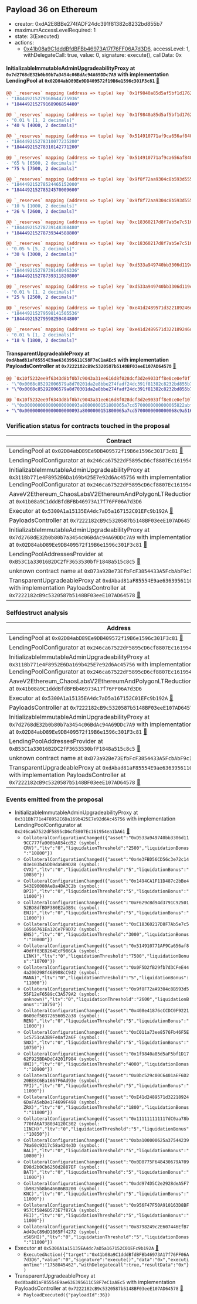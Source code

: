 ## Payload 36 on Ethereum

- creator: 0xdA2E8BBe274fADF24dc391f81382c8232bd855b7
- maximumAccessLevelRequired: 1
- state: 3(Executed)
- actions:
  - [0x41b08a9C1dddBfdBFBb46973A17f76FF06A7d3D6](https://etherscan.io/tx/0x41b08a9C1dddBfdBFBb46973A17f76FF06A7d3D6), accessLevel: 1, withDelegateCall: true, value: 0, signature: execute(), callData: 0x

#### InitializableImmutableAdminUpgradeabilityProxy at `0x7d2768dE32b0b80b7a3454c06BdAc94A69DDc7A9` with implementation LendingPool at `0x02D84abD89Ee9DB409572f19B6e1596c301F3c81` [:ghost:](https://github.com/bgd-labs/aave-address-book  "AaveV2Ethereum.POOL")

```diff
@@ `_reserves` mapping (address => tuple) key `0x1f9840a85d5af5bf1d1762f925bdaddc4201f984`.configuration.data @@
- "184449215279168644775936"
+ "184449215279168906854400"

@@ `_reserves` mapping (address => tuple) key `0x1f9840a85d5af5bf1d1762f925bdaddc4201f984`.configuration.liquidationThreshold @@
- "0.01 % [1, 2 decimals]"
+ "40 % [4000, 2 decimals]"

@@ `_reserves` mapping (address => tuple) key `0x514910771af9ca656af840dff83e8264ecf986ca`.configuration.data @@
- "184449215278310077235200"
+ "184449215278310142771200"

@@ `_reserves` mapping (address => tuple) key `0x514910771af9ca656af840dff83e8264ecf986ca`.configuration.liquidationThreshold @@
- "65 % [6500, 2 decimals]"
+ "75 % [7500, 2 decimals]"

@@ `_reserves` mapping (address => tuple) key `0x9f8f72aa9304c8b593d555f12ef6589cc3a579a2`.configuration.data @@
- "184449215278524465152000"
+ "184449215278524570009600"

@@ `_reserves` mapping (address => tuple) key `0x9f8f72aa9304c8b593d555f12ef6589cc3a579a2`.configuration.liquidationThreshold @@
- "10 % [1000, 2 decimals]"
+ "26 % [2600, 2 decimals]"

@@ `_reserves` mapping (address => tuple) key `0xc18360217d8f7ab5e7c516566761ea12ce7f9d72`.configuration.data @@
- "184449215278739148308480"
+ "184449215278739344588800"

@@ `_reserves` mapping (address => tuple) key `0xc18360217d8f7ab5e7c516566761ea12ce7f9d72`.configuration.liquidationThreshold @@
- "0.05 % [5, 2 decimals]"
+ "30 % [3000, 2 decimals]"

@@ `_reserves` mapping (address => tuple) key `0xd533a949740bb3306d119cc777fa900ba034cd52`.configuration.data @@
- "184449215278739148046336"
+ "184449215278739311820800"

@@ `_reserves` mapping (address => tuple) key `0xd533a949740bb3306d119cc777fa900ba034cd52`.configuration.liquidationThreshold @@
- "0.01 % [1, 2 decimals]"
+ "25 % [2500, 2 decimals]"

@@ `_reserves` mapping (address => tuple) key `0xe41d2489571d322189246dafa5ebde1f4699f498`.configuration.data @@
- "184449215279598141505536"
+ "184449215279598259404800"

@@ `_reserves` mapping (address => tuple) key `0xe41d2489571d322189246dafa5ebde1f4699f498`.configuration.liquidationThreshold @@
- "0.01 % [1, 2 decimals]"
+ "18 % [1800, 2 decimals]"

```
#### TransparentUpgradeableProxy at `0xdAbad81aF85554E9ae636395611C58F7eC1aAEc5` with implementation PayloadsController at `0x7222182cB9c5320587b5148BF03eeE107AD64578` [:ghost:](https://github.com/bgd-labs/aave-address-book  "GovernanceV3Ethereum.PAYLOADS_CONTROLLER")

```diff
@@ `0x10f5232ee9f6343d8bf0b7c9043a31ee616d8f028dcf3d2e9033ff8e0ce0ef0f` raw  @@
- "\"0x0068c85292006579a8d70201da2e8bbe274fadf24dc391f81382c8232bd855b7\""
+ "\"0x0068c85292006579a8d70301da2e8bbe274fadf24dc391f81382c8232bd855b7\""

@@ `0x10f5232ee9f6343d8bf0b7c9043a31ee616d8f028dcf3d2e9033ff8e0ce0ef10` raw  @@
- "\"0x000000000000000000093a8000000151800065a7cd5700000000000065822abf\""
+ "\"0x000000000000000000093a8000000151800065a7cd5700000000000068c9a516\""

```
### Verification status for contracts touched in the proposal

| Contract | Status |
|---------|------------|
| LendingPool at `0x02D84abD89Ee9DB409572f19B6e1596c301F3c81` [:ghost:](https://github.com/bgd-labs/aave-address-book  "AaveV2Ethereum.POOL_IMPL") | Contract |
| LendingPoolConfigurator at `0x246ca67522dF5895cD6cf8807Ec161954ea1bA61` [:ghost:](https://github.com/bgd-labs/aave-address-book  "AaveV2Ethereum.POOL_CONFIGURATOR_IMPL") | Contract |
| InitializableImmutableAdminUpgradeabilityProxy at `0x311Bb771e4F8952E6Da169b425E7e92d6Ac45756` with implementation LendingPoolConfigurator at `0x246ca67522dF5895cD6cf8807Ec161954ea1bA61` [:ghost:](https://github.com/bgd-labs/aave-address-book  "AaveV2Ethereum.POOL_CONFIGURATOR") | Contract |
| AaveV2Ethereum_ChaosLabsV2EthereumAndPolygonLTReductions_20231205 at `0x41b08a9C1dddBfdBFBb46973A17f76FF06A7d3D6` | Contract |
| Executor at `0x5300A1a15135EA4dc7aD5a167152C01EFc9b192A` [:ghost:](https://github.com/bgd-labs/aave-address-book  "AaveV2Ethereum.POOL_ADMIN") | Contract |
| PayloadsController at `0x7222182cB9c5320587b5148BF03eeE107AD64578` | Contract |
| InitializableImmutableAdminUpgradeabilityProxy at `0x7d2768dE32b0b80b7a3454c06BdAc94A69DDc7A9` with implementation LendingPool at `0x02D84abD89Ee9DB409572f19B6e1596c301F3c81` [:ghost:](https://github.com/bgd-labs/aave-address-book  "AaveV2Ethereum.POOL") | Contract |
| LendingPoolAddressesProvider at `0xB53C1a33016B2DC2fF3653530bfF1848a515c8c5` [:ghost:](https://github.com/bgd-labs/aave-address-book  "AaveV2Ethereum.POOL_ADDRESSES_PROVIDER") | Contract |
| unknown contract name at `0xD73a92Be73EfbFcF3854433A5FcbAbF9c1316073` | EOA |
| TransparentUpgradeableProxy at `0xdAbad81aF85554E9ae636395611C58F7eC1aAEc5` with implementation PayloadsController at `0x7222182cB9c5320587b5148BF03eeE107AD64578` [:ghost:](https://github.com/bgd-labs/aave-address-book  "GovernanceV3Ethereum.PAYLOADS_CONTROLLER") | Contract |

### Selfdestruct analysis

| Address | Result |
|---------|------------|
| LendingPool at `0x02D84abD89Ee9DB409572f19B6e1596c301F3c81` [:ghost:](https://github.com/bgd-labs/aave-address-book  "AaveV2Ethereum.POOL_IMPL") | DelegateCall |
| LendingPoolConfigurator at `0x246ca67522dF5895cD6cf8807Ec161954ea1bA61` [:ghost:](https://github.com/bgd-labs/aave-address-book  "AaveV2Ethereum.POOL_CONFIGURATOR_IMPL") | DelegateCall |
| InitializableImmutableAdminUpgradeabilityProxy at `0x311Bb771e4F8952E6Da169b425E7e92d6Ac45756` with implementation LendingPoolConfigurator at `0x246ca67522dF5895cD6cf8807Ec161954ea1bA61` [:ghost:](https://github.com/bgd-labs/aave-address-book  "AaveV2Ethereum.POOL_CONFIGURATOR") | DelegateCall |
| AaveV2Ethereum_ChaosLabsV2EthereumAndPolygonLTReductions_20231205 at `0x41b08a9C1dddBfdBFBb46973A17f76FF06A7d3D6` | Safe |
| Executor at `0x5300A1a15135EA4dc7aD5a167152C01EFc9b192A` [:ghost:](https://github.com/bgd-labs/aave-address-book  "AaveV2Ethereum.POOL_ADMIN") | DelegateCall |
| PayloadsController at `0x7222182cB9c5320587b5148BF03eeE107AD64578` | Safe |
| InitializableImmutableAdminUpgradeabilityProxy at `0x7d2768dE32b0b80b7a3454c06BdAc94A69DDc7A9` with implementation LendingPool at `0x02D84abD89Ee9DB409572f19B6e1596c301F3c81` [:ghost:](https://github.com/bgd-labs/aave-address-book  "AaveV2Ethereum.POOL") | DelegateCall |
| LendingPoolAddressesProvider at `0xB53C1a33016B2DC2fF3653530bfF1848a515c8c5` [:ghost:](https://github.com/bgd-labs/aave-address-book  "AaveV2Ethereum.POOL_ADDRESSES_PROVIDER") | DelegateCall |
| unknown contract name at `0xD73a92Be73EfbFcF3854433A5FcbAbF9c1316073` | Empty |
| TransparentUpgradeableProxy at `0xdAbad81aF85554E9ae636395611C58F7eC1aAEc5` with implementation PayloadsController at `0x7222182cB9c5320587b5148BF03eeE107AD64578` [:ghost:](https://github.com/bgd-labs/aave-address-book  "GovernanceV3Ethereum.PAYLOADS_CONTROLLER") | DelegateCall |

### Events emitted from the proposal

- InitializableImmutableAdminUpgradeabilityProxy at `0x311Bb771e4F8952E6Da169b425E7e92d6Ac45756` with implementation LendingPoolConfigurator at `0x246ca67522dF5895cD6cf8807Ec161954ea1bA61` [:ghost:](https://github.com/bgd-labs/aave-address-book  "AaveV2Ethereum.POOL_CONFIGURATOR")
  - `CollateralConfigurationChanged({"asset":"0xD533a949740bb3306d119CC777fa900bA034cd52 (symbol: CRV)","ltv":"0","liquidationThreshold":"2500","liquidationBonus":"10800"})`
  - `CollateralConfigurationChanged({"asset":"0x4e3FBD56CD56c3e72c1403e103b45Db9da5B9D2B (symbol: CVX)","ltv":"0","liquidationThreshold":"5","liquidationBonus":"10850"})`
  - `CollateralConfigurationChanged({"asset":"0x1494CA1F11D487c2bBe4543E90080AeBa4BA3C2b (symbol: DPI)","ltv":"0","liquidationThreshold":"5","liquidationBonus":"11000"})`
  - `CollateralConfigurationChanged({"asset":"0xF629cBd94d3791C9250152BD8dfBDF380E2a3B9c (symbol: ENJ)","ltv":"0","liquidationThreshold":"5","liquidationBonus":"11000"})`
  - `CollateralConfigurationChanged({"asset":"0xC18360217D8F7Ab5e7c516566761Ea12Ce7F9D72 (symbol: ENS)","ltv":"0","liquidationThreshold":"3000","liquidationBonus":"10800"})`
  - `CollateralConfigurationChanged({"asset":"0x514910771AF9Ca656af840dff83E8264EcF986CA (symbol: LINK)","ltv":"0","liquidationThreshold":"7500","liquidationBonus":"10700"})`
  - `CollateralConfigurationChanged({"asset":"0x0F5D2fB29fb7d3CFeE444a200298f468908cC942 (symbol: MANA)","ltv":"0","liquidationThreshold":"5","liquidationBonus":"11000"})`
  - `CollateralConfigurationChanged({"asset":"0x9f8F72aA9304c8B593d555F12eF6589cC3A579A2 (symbol: unknown)","ltv":"0","liquidationThreshold":"2600","liquidationBonus":"10750"})`
  - `CollateralConfigurationChanged({"asset":"0x408e41876cCCDC0F92210600ef50372656052a38 (symbol: REN)","ltv":"0","liquidationThreshold":"5","liquidationBonus":"11000"})`
  - `CollateralConfigurationChanged({"asset":"0xC011a73ee8576Fb46F5E1c5751cA3B9Fe0af2a6F (symbol: SNX)","ltv":"0","liquidationThreshold":"5","liquidationBonus":"10750"})`
  - `CollateralConfigurationChanged({"asset":"0x1f9840a85d5aF5bf1D1762F925BDADdC4201F984 (symbol: UNI)","ltv":"0","liquidationThreshold":"4000","liquidationBonus":"10900"})`
  - `CollateralConfigurationChanged({"asset":"0x0bc529c00C6401aEF6D220BE8C6Ea1667F6Ad93e (symbol: YFI)","ltv":"0","liquidationThreshold":"5","liquidationBonus":"11000"})`
  - `CollateralConfigurationChanged({"asset":"0xE41d2489571d322189246DaFA5ebDe1F4699F498 (symbol: ZRX)","ltv":"0","liquidationThreshold":"1800","liquidationBonus":"11000"})`
  - `CollateralConfigurationChanged({"asset":"0x111111111117dC0aa78b770fA6A738034120C302 (symbol: 1INCH)","ltv":"0","liquidationThreshold":"5","liquidationBonus":"10850"})`
  - `CollateralConfigurationChanged({"asset":"0xba100000625a3754423978a60c9317c58a424e3D (symbol: BAL)","ltv":"0","liquidationThreshold":"5","liquidationBonus":"10800"})`
  - `CollateralConfigurationChanged({"asset":"0x0D8775F648430679A709E98d2b0Cb6250d2887EF (symbol: BAT)","ltv":"0","liquidationThreshold":"5","liquidationBonus":"11000"})`
  - `CollateralConfigurationChanged({"asset":"0xdd974D5C2e2928deA5F71b9825b8b646686BD200 (symbol: KNC)","ltv":"0","liquidationThreshold":"5","liquidationBonus":"11000"})`
  - `CollateralConfigurationChanged({"asset":"0x956F47F50A910163D8BF957Cf5846D573E7f87CA (symbol: FEI)","ltv":"0","liquidationThreshold":"5","liquidationBonus":"11000"})`
  - `CollateralConfigurationChanged({"asset":"0x8798249c2E607446EfB7Ad49eC89dD1865Ff4272 (symbol: xSUSHI)","ltv":"0","liquidationThreshold":"5","liquidationBonus":"11000"})`
- Executor at `0x5300A1a15135EA4dc7aD5a167152C01EFc9b192A` [:ghost:](https://github.com/bgd-labs/aave-address-book  "AaveV2Ethereum.POOL_ADMIN")
  - `ExecutedAction({"target":"0x41b08a9C1dddBfdBFBb46973A17f76FF06A7d3D6","value":"0","signature":"execute()","data":"0x","executionTime":"1758045462","withDelegatecall":true,"resultData":"0x"})`
- TransparentUpgradeableProxy at `0xdAbad81aF85554E9ae636395611C58F7eC1aAEc5` with implementation PayloadsController at `0x7222182cB9c5320587b5148BF03eeE107AD64578` [:ghost:](https://github.com/bgd-labs/aave-address-book  "GovernanceV3Ethereum.PAYLOADS_CONTROLLER")
  - `PayloadExecuted({"payloadId":36})`
